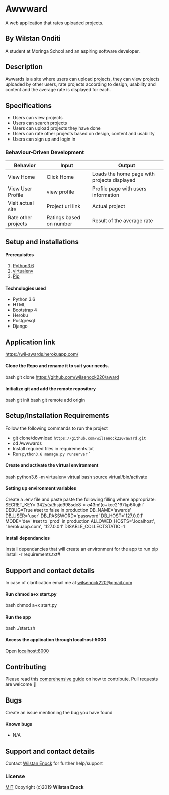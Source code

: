 # Awwward

A web application that rates uploaded projects.

## By Wilstan Onditi
A student at Moringa School and an aspiring software developer.


## Description
Awwards is a site where users can upload projects, they can view projects uploaded by other users, rate projects according to design, usability and content and the average rate is displayed for each.   

## Specifications
* Users can view projects
* Users can search projects
* Users can upload projects they have done
* Users can rate other projects based on design, content and usability
* Users can sign up and login in


### Behaviour-Driven Development
| Behavior            | Input                         | Output                        |
| ------------------- | ----------------------------- | ----------------------------- |
| View Home | Click Home | Loads the home page with projects displayed |
| View User Profile  | view profile  | Profile page with users information |
| Visit actual site | Project url link | Actual project|
| Rate other projects | Ratings based on number | Result of the average rate|
## Setup and installations

#### Prerequisites
1. [Python3.6](https://www.python.org/downloads/)
2. [virtualenv](https://virtualenv.pypa.io/en/stable/installation/)
3. [Pip](https://pip.pypa.io/en/stable/installing/)

#### Technologies used
   - Python 3.6
   - HTML
   - Bootstrap 4
   - Heroku
   - Postgresql
   - Django
## Application link
https://wil-awards.herokuapp.com/
#### Clone the Repo and rename it to suit your needs.
bash
git clone https://github.com/wilsenock220/award

#### Initialize git and add the remote repository
bash
git init
bash
git remote add origin <your-repository-url>

## Setup/Installation Requirements
Follow the following commands to run the project
* git clone/download ```https://github.com/wilsenock220/award.git```
* cd Awwwards
* Install required files in requirements.txt
* Run ```python3.6 manage.py runserver```
`

#### Create and activate the virtual environment
bash
python3.6 -m virtualenv virtual
bash
source virtual/bin/activate

#### Setting up environment variables
Create a .env file and paste paste the following filling where appropriate:
SECRET_KEY='342s(s(!hsjd998sde8$=o4$3m!(o+kce2^97kp6#ujhi'
DEBUG=True #set to false in production
DB_NAME='awards'
DB_USER='user'
DB_PASSWORD='password'
DB_HOST='127.0.0.1'
MODE='dev' #set to 'prod' in production
ALLOWED_HOSTS='.localhost', '.herokuapp.com', '.127.0.0.1'
DISABLE_COLLECTSTATIC=1

#### Install dependancies
Install dependancies that will create an environment for the app to run
pip install -r requirements.txt#

## Support and contact details
In case of clarification email me at wilsenock220@gmail.com


#### Run chmod a+x start.py
bash
chmod a+x start.py

#### Run the app
bash
./start.sh
#### Access the application through localhost:5000
Open [localhost:8000](http://127.0.0.1:8000/)
## Contributing
Please read this [comprehensive guide](https://opensource.guide/how-to-contribute/) on how to contribute. Pull requests are welcome :slightly_smiling_face:
## Bugs
Create an issue mentioning the bug you have found
#### Known bugs
- N/A
## Support and contact details
Contact [Wilstan  Enock](wilsenock@gmail.com) for further help/support
### License
[MIT](https://github.com/wilsenock220/award/blob/master/LICENSE)
Copyright (c)2019 **Wilstan  Enock**